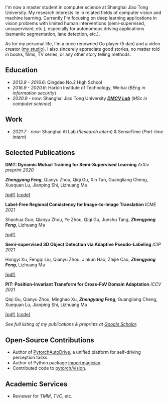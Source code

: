 I'm now a master student in computer science at Shanghai Jiao Tong University. My research interests lie in related fields of computer vision and machine learning. Currently I'm focusing on deep learning applications in vision problems with limited human interventions (semi-supervised, unsupervised, etc.), especially for autonomous driving applications (semantic segmentation, lane detection, etc.).

As for my personal life, I'm a once renowned Go player (5 dan) and a video creator ([my studio](http://www.xianstudio.cn)). I also sincerely appreciate good stories, no matter told in books, films, TV series, or any other story telling methods.

## Education
- *2013.9 - 2016.6*: Qingdao No.2 High School
- *2016.9 - 2020.6*: Harbin Institute of Technology, Weihai (*BEng in information security*)
- *2020.9 - now*: Shanghai Jiao Tong University ***[DMCV Lab](http://dmcv.sjtu.edu.cn/)*** (*MSc in computer science*)

## Work
- *2021.7 - now*: Shanghai AI Lab (*Research intern*) & SenseTime (*Part-time intern*)

## Selected Publications
**DMT: Dynamic Mutual Training for Semi-Supervised Learning** *ArXiv preprint 2020*

***Zhengyang Feng***, Qianyu Zhou, Qiqi Gu, Xin Tan, Guangliang Cheng, Xuequan Lu, Jianping Shi, Lizhuang Ma

[\[pdf\]](https://arxiv.org/pdf/2004.08514.pdf) [\[code\]](https://github.com/voldemortX/DST-CBC)

**Label-Free Regional Consistency for Image-to-Image Translation** *ICME 2021*

Shaohua Guo, Qianyu Zhou, Ye Zhou, Qiqi Gu, Junshu Tang, ***Zhengyang Feng***, Lizhuang Ma

[\[pdf\]](https://ieeexplore.ieee.org/abstract/document/9428211)

**Semi-supervised 3D Object Detection via Adaptive Pseudo-Labeling** *ICIP 2021*

Hongyi Xu, Fengqi Liu, Qianyu Zhou, Jinkun Hao, Zhijie Cao, ***Zhengyang Feng***, Lizhuang Ma

[\[pdf\]](https://arxiv.org/pdf/2108.06649.pdf)

**PIT: Position-Invariant Transform for Cross-FoV Domain Adaptation** *ICCV 2021*

Qiqi Gu, Qianyu Zhou, Minghao Xu, ***Zhengyang Feng***, Guangliang Cheng, Xuequan Lu, Jianping Shi, Lizhuang Ma

[\[pdf\]](https://arxiv.org/pdf/2108.07142.pdf) [\[code\]](https://github.com/sheepooo/PIT-Position-Invariant-Transform)

*See full listing of my publications & preprints at [Google Scholar](https://scholar.google.com/citations?user=WFoZVjEAAAAJ).*

## Open-Source Contributions
- Author of [PytorchAutoDrive](https://github.com/voldemortX/pytorch-auto-drive), a unified platform for self-driving perception tasks.
- Author of Python package [importmagician](https://pypi.org/project/importmagician).
- Contributed code to [pytorch/vision](https://github.com/pytorch/vision).

## Academic Services
- Reviewer for *TMM*, *TVC*, etc.

